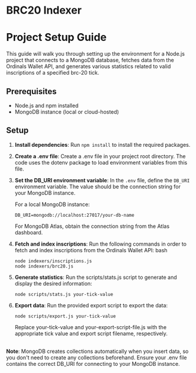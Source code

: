 # BRC20 Indexer

# Project Setup Guide

This guide will walk you through setting up the environment for a Node.js project that connects to a MongoDB database, fetches data from the Ordinals Wallet API, and generates various statistics related to valid inscriptions of a specified brc-20 tick.

## Prerequisites

- Node.js and npm installed
- MongoDB instance (local or cloud-hosted)

## Setup

1. **Install dependencies**: Run `npm install` to install the required packages.

2. **Create a .env file**: Create a .env file in your project root directory. The code uses the dotenv package to load environment variables from this file.

3. **Set the DB_URI environment variable**: In the ``.env`` file, define the `DB_URI` environment variable. The value should be the connection string for your MongoDB instance.

   For a local MongoDB instance:
   ```
   DB_URI=mongodb://localhost:27017/your-db-name
   ```
   
   For MongoDB Atlas, obtain the connection string from the Atlas dashboard.
4. **Fetch and index inscriptions**: Run the following commands in order to fetch and index inscriptions from the Ordinals Wallet API:
bash
   ```
   node indexers/inscriptions.js
   node indexers/brc20.js
   ```
5. **Generate statistics**: Run the scripts/stats.js script to generate and display the desired information:

   ```
   node scripts/stats.js your-tick-value
   ```
6. **Export data**: Run the provided export script to export the data:

   ```
   node scripts/export.js your-tick-value
   ```
   Replace your-tick-value and your-export-script-file.js with the appropriate tick value and export script filename, respectively.

<br>**Note**: MongoDB creates collections automatically when you insert data, so you don't need to create any collections beforehand. Ensure your .env file contains the correct DB_URI for connecting to your MongoDB instance.
